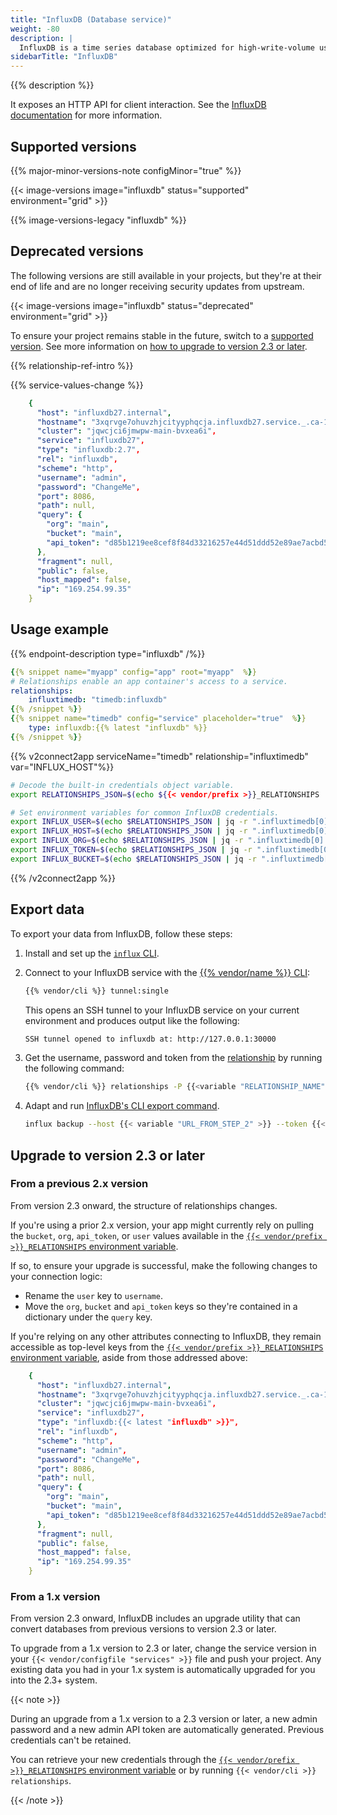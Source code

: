 ```yaml
---
title: "InfluxDB (Database service)"
weight: -80
description: |
  InfluxDB is a time series database optimized for high-write-volume use cases such as logs, sensor data, and real-time analytics.
sidebarTitle: "InfluxDB"
---
```


{{% description %}}

It exposes an HTTP API for client interaction. See the [InfluxDB documentation](https://docs.influxdata.com/influxdb) for more information.

## Supported versions

{{% major-minor-versions-note configMinor="true" %}}

{{< image-versions image="influxdb" status="supported" environment="grid" >}}

{{% image-versions-legacy "influxdb" %}}

## Deprecated versions

The following versions are still available in your projects,
but they're at their end of life and are no longer receiving security updates from upstream.

{{< image-versions image="influxdb" status="deprecated" environment="grid" >}}

To ensure your project remains stable in the future,
switch to a [supported version](#supported-versions).
See more information on [how to upgrade to version 2.3 or later](#upgrade-to-version-23-or-later).

{{% relationship-ref-intro %}}

{{% service-values-change %}}

```yaml
    {
      "host": "influxdb27.internal",
      "hostname": "3xqrvge7ohuvzhjcityyphqcja.influxdb27.service._.ca-1.{{< vendor/urlraw "hostname" >}}",
      "cluster": "jqwcjci6jmwpw-main-bvxea6i",
      "service": "influxdb27",
      "type": "influxdb:2.7",
      "rel": "influxdb",
      "scheme": "http",
      "username": "admin",
      "password": "ChangeMe",
      "port": 8086,
      "path": null,
      "query": {
        "org": "main",
        "bucket": "main",
        "api_token": "d85b1219ee8cef8f84d33216257e44d51ddd52e89ae7acbd5ab1d01d320e2f7f"
      },
      "fragment": null,
      "public": false,
      "host_mapped": false,
      "ip": "169.254.99.35"
    }
```

## Usage example

{{% endpoint-description type="influxdb" /%}}

```yaml {configFile="app"}
{{% snippet name="myapp" config="app" root="myapp"  %}}
# Relationships enable an app container's access to a service.
relationships:
    influxtimedb: "timedb:influxdb"
{{% /snippet %}}
{{% snippet name="timedb" config="service" placeholder="true"  %}}
    type: influxdb:{{% latest "influxdb" %}}
{{% /snippet %}}
```

{{% v2connect2app serviceName="timedb" relationship="influxtimedb" var="INFLUX_HOST"%}}

```bash {location="myapp/.environment"}
# Decode the built-in credentials object variable.
export RELATIONSHIPS_JSON=$(echo ${{< vendor/prefix >}}_RELATIONSHIPS | base64 --decode)

# Set environment variables for common InfluxDB credentials.
export INFLUX_USER=$(echo $RELATIONSHIPS_JSON | jq -r ".influxtimedb[0].username")
export INFLUX_HOST=$(echo $RELATIONSHIPS_JSON | jq -r ".influxtimedb[0].host")
export INFLUX_ORG=$(echo $RELATIONSHIPS_JSON | jq -r ".influxtimedb[0].query.org")
export INFLUX_TOKEN=$(echo $RELATIONSHIPS_JSON | jq -r ".influxtimedb[0].query.api_token")
export INFLUX_BUCKET=$(echo $RELATIONSHIPS_JSON | jq -r ".influxtimedb[0].query.bucket")
```

{{% /v2connect2app %}}

## Export data

To export your data from InfluxDB, follow these steps:

1. Install and set up the [`influx` CLI](https://docs.influxdata.com/influxdb/cloud/tools/influx-cli/).
2. Connect to your InfluxDB service with the [{{% vendor/name %}} CLI](../administration/cli/_index.md):

   ```bash
   {{% vendor/cli %}} tunnel:single
   ```

   This opens an SSH tunnel to your InfluxDB service on your current environment and produces output like the following:

   ```bash
   SSH tunnel opened to influxdb at: http://127.0.0.1:30000
   ```

3. Get the username, password and token from the [relationship](#relationship-reference) by running the following command:

   ```bash
   {{% vendor/cli %}} relationships -P {{<variable "RELATIONSHIP_NAME" >}}
   ```

4. Adapt and run [InfluxDB's CLI export command](https://docs.influxdata.com/influxdb/v2.3/reference/cli/influx/backup/).

    ``` bash
    influx backup --host {{< variable "URL_FROM_STEP_2" >}} --token {{< variable "API_TOKEN_FROM_STEP_3" >}}
    ```

## Upgrade to version 2.3 or later

### From a previous 2.x version

From version 2.3 onward, the structure of relationships changes.

If you're using a prior 2.x version, your app might currently rely on pulling the `bucket`, `org`, `api_token`,
or `user` values available in the [`{{< vendor/prefix >}}_RELATIONSHIPS` environment variable](../development/variables/use-variables.md#use-provided-variables).

If so, to ensure your upgrade is successful, make the following changes to your connection logic:

- Rename the `user` key to `username`.
- Move the `org`, `bucket` and  `api_token` keys so they're contained in a dictionary under the `query` key.

If you're relying on any other attributes connecting to InfluxDB, they remain accessible as top-level keys from the [`{{< vendor/prefix >}}_RELATIONSHIPS` environment variable](../development/variables/use-variables.md#use-provided-variables), aside from those addressed above:

```yaml
    {
      "host": "influxdb27.internal",
      "hostname": "3xqrvge7ohuvzhjcityyphqcja.influxdb27.service._.ca-1.{{< vendor/urlraw "hostname" >}}",
      "cluster": "jqwcjci6jmwpw-main-bvxea6i",
      "service": "influxdb27",
      "type": "influxdb:{{< latest "influxdb" >}}",
      "rel": "influxdb",
      "scheme": "http",
      "username": "admin",
      "password": "ChangeMe",
      "port": 8086,
      "path": null,
      "query": {
        "org": "main",
        "bucket": "main",
        "api_token": "d85b1219ee8cef8f84d33216257e44d51ddd52e89ae7acbd5ab1d01d320e2f7f"
      },
      "fragment": null,
      "public": false,
      "host_mapped": false,
      "ip": "169.254.99.35"
    }
```

### From a 1.x version

From version 2.3 onward, InfluxDB includes an upgrade utility that can convert databases from previous versions to version 2.3 or later.

To upgrade from a 1.x version to 2.3 or later,
change the service version in your `{{< vendor/configfile "services" >}}` file and push your project.
Any existing data you had in your 1.x system is automatically upgraded for you into the 2.3+ system.

{{< note >}}

During an upgrade from a 1.x version to a 2.3 version or later,
a new admin password and a new admin API token are automatically generated.
Previous credentials can't be retained.

You can retrieve your new credentials through the [`{{< vendor/prefix >}}_RELATIONSHIPS` environment variable](../development/variables/use-variables.md#use-provided-variables) or by running `{{< vendor/cli >}} relationships`.

{{< /note >}}
